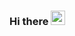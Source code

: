 ### Hi there <img src="https://user-images.githubusercontent.com/81797775/178888033-c417105e-a369-4201-9c16-0e744f74ce4b.gif" width="23">

<!--
**arrky/arrky** is a ✨ _special_ ✨ repository because its `README.md` (this file) appears on your GitHub profile.

Here are some ideas to get you started:

- 🔭 I’m currently working on ...
- 🌱 I’m currently learning ...
- 👯 I’m looking to collaborate on ...
- 🤔 I’m looking for help with ...
- 💬 Ask me about ...
- 📫 How to reach me: ...
- 😄 Pronouns: ...
- ⚡ Fun fact: ...
-->
